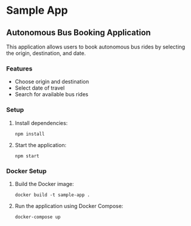 # Sample App

## Autonomous Bus Booking Application

This application allows users to book autonomous bus rides by selecting the origin, destination, and date.

### Features
- Choose origin and destination
- Select date of travel
- Search for available bus rides

### Setup

1. Install dependencies:
   ```
   npm install
   ```

2. Start the application:
   ```
   npm start
   ```

### Docker Setup

1. Build the Docker image:
   ```
   docker build -t sample-app .
   ```

2. Run the application using Docker Compose:
   ```
   docker-compose up
   ```
